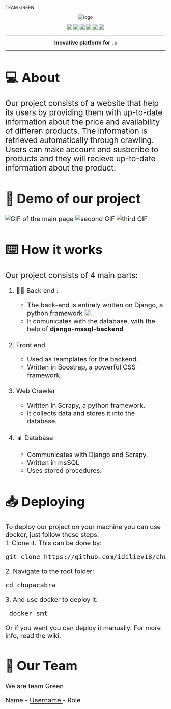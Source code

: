 TEAM GREEN

<p align = "center">
  <img src = "https://repository-images.githubusercontent.com/386640485/d75a6ded-acf6-426e-bc38-9eec31aa70da?width=300px" alt = "logo">
  </p>
  </p>
  <p align = "center">
   <img src = "https://img.shields.io/github/languages/count/ssivanov19/a-data-pro-internship?style=for-the-badge">
   <img src = "https://img.shields.io/github/contributors/ssivanov19/a-data-pro-internship?style=for-the-badge">
   <img src = "https://img.shields.io/github/repo-size/ssivanov19/a-data-pro-internship?style=for-the-badge">
   <img src = "https://img.shields.io/github/last-commit/ssivanov19/a-data-pro-internship?style=for-the-badge">
   <img src = "https://img.shields.io/github/languages/top/ssivanov19/a-data-pro-internship?style=for-the-badge">
  <img src = "https://github.com/ssivanov19/a-data-pro-internship/actions/workflows/codeql-analysis.yml/badge.svg">
  </p>

   <hr>
  <p align = "center" style:"font-size:4em">
  <strong><big>
   Inovative platform for .  💧
  </strong><big>
  </p><hr>
  <h1>💻 About  </h1>
  <p> <big>
    Our project consists of a website that help its users by providing them with up-to-date information about the price and availability of differen products. The information is retrieved automatically through crawling. Users can make account and susbcribe to products and they will recieve up-to-date information about the product. 
   </big></p>

  <h1>🎥 Demo of our project </h1>

  <img src="" alt="GIF of the main page">
  <img src="" alt="second GIF">
  <img src="" alt="third GIF">

  <h1>⌨️ How it works</h1>
  
  <p><big>Our project consists of 4 main parts:</p></big>
  <ol>
    <li>👨‍💻 Back end : </li>
      <ul>
        <li>The back-end is entirely written on Django, a python framework <img src="https://emoji.gg/assets/emoji/py.png" width="18px" height="18px" alt="py">. </li>
        <li>It comunicates with the database, with the help of <strong>django-mssql-backend</strong></li>
      </ul>
    <br>
    <li>Front end</li>
      <ul>
        <li>Used as teamplates for the backend.</li>
        <li>Written in Boostrap, a powerful CSS framework.</li>
      </ul>
    <br>
    <li>Web Crawler</li>
      <ul>
        <li>Written in Scrapy, a python framework.</li>
        <li>It collects data and stores it into the database.</li>
      </ul>
    <br>
    <li>📊 Database</li>
      <ul>
        <li>Communicates with Django and Scrapy.</li>
        <li>Written in msSQL</li>
        <li>Uses stored procedures.</li>
      </ul>
  </ol>


   <h1> 📥 Deploying </h1>
   <p> To deploy our project on your machine you can use docker, just follow these steps:<br>
     1. Clone it. This can be done by: 
   <pre>git clone https://github.com/idiliev18/chupacabra.git</pre>
     2. Navigate to the root folder:
   <pre>cd chupacabra</pre>
     3. And use docker to deploy it:
    <pre> docker smt </pre>
    Or if you want you can deploy it manually. For more info, read the wiki.
    </p>
    <!--
     3. Create <strong>.env</strong> file:
    <pre>
      LOKI_IP=&ltIP of the loke server&gt
      DISCORD_ID=&ltID of the discord webhook&gt
      DISCORD_TOKEN=&ltToken of the discord webhook&gt
      DB_USER=&ltDatabase ssername&gt
      DB_PASSWORD=&ltDatabase password&gt
      DB_SERVER=&ltDatabase server&gt
      DB=&ltDatabase name&gt
      saltRounds=&ltSalt round&gt 
      MAX_REQUEST_COUNT=&ltMax number of requests&gt
      GMAILID=&ltGmail email to send emails&gt
      GMAILPASS=&ltGmail password&gt</pre>
     4. Navigate to the server folder: 
    <pre>cd server</pre>
     5. Install the node modules:
    <pre>npm install</pre>
     6. Start the server
    <pre>node app.js</pre>
     7. In an new terminal, open client folder
    <pre>cd client</pre>
     8. Install the node modules (might take some time):
    <pre>npm install</pre>
     9. Start the react app
    <pre>npm start</pre>
    -->
    <h1>🧒 Our Team</h1>
    <p>We are team Green</p>
    <p>Name - <a href = "https://github.com/ssivanov19"> Username </a> - Role </p>
